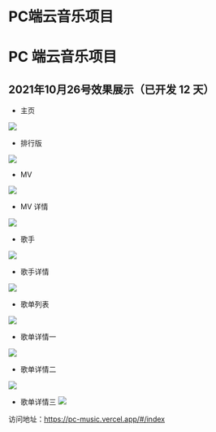 # PC端云音乐项目

# PC 端云音乐项目



## 2021年10月26号效果展示（已开发 12 天）



* 主页

![](https://i.loli.net/2021/10/26/R6c7YV9ml2FOix1.png)


* 排行版

![](https://i.loli.net/2021/10/26/HQ1PJuhpfEVyOxj.png)


* MV

![](https://i.loli.net/2021/10/26/TkLse6PhBWwEv83.png)


* MV 详情

![](https://i.loli.net/2021/10/26/N7mnrZiMokIbQRl.png)


* 歌手

![](https://i.loli.net/2021/10/26/uma4I7nVxKibdJW.png)


* 歌手详情

![](https://i.loli.net/2021/10/26/GzUHwNjstgRTWnq.png)


* 歌单列表

![](https://i.loli.net/2021/10/27/TAkMehNuxLrGvHQ.jpg)


* 歌单详情一

![](https://i.loli.net/2021/10/26/bEnBU5O96t2gviK.png)


* 歌单详情二

![](https://i.loli.net/2021/10/26/ymsVtuplCRkSWAI.png)


* 歌单详情三
![](https://i.loli.net/2021/10/26/sIe2clFOP5CYKuJ.png)


访问地址：https://pc-music.vercel.app/#/index
